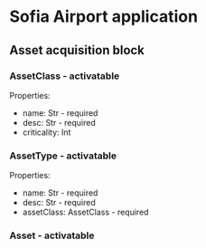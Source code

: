 # Sofia Airport application

 ## Asset acquisition block 
 
### AssetClass - activatable

 Properties: 
- name: Str - required
- desc: Str - required
- criticality: Int 
 
 
### AssetType - activatable
Properties:
- name: Str - required
- desc: Str - required
- assetClass: AssetClass - required

### Asset - activatable
